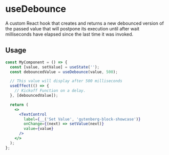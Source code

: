 # useDebounce
A custom React hook that creates and returns a new debounced version of the passed value that will postpone its execution until after wait milliseconds have elapsed since the last time it was invoked.

## Usage

```jsx
const MyComponent = () => {
  const [value, setValue] = useState('');
  const debouncedValue = useDebounce(value, 500);

  // This value will display after 500 milliseconds
  useEffect(() => {
    // Kickoff Function on a delay.
  }, [debouncedValue]);

  return (
    <>
      <TextControl
        label={__('Set Value', 'gutenberg-block-showcase')}
        onChange={(next) => setValue(next)}
        value={value}
      />
    </>
  );
};
```
